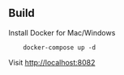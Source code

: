 
## Build

Install Docker for Mac/Windows

```
    docker-compose up -d
```
Visit <http://localhost:8082>
